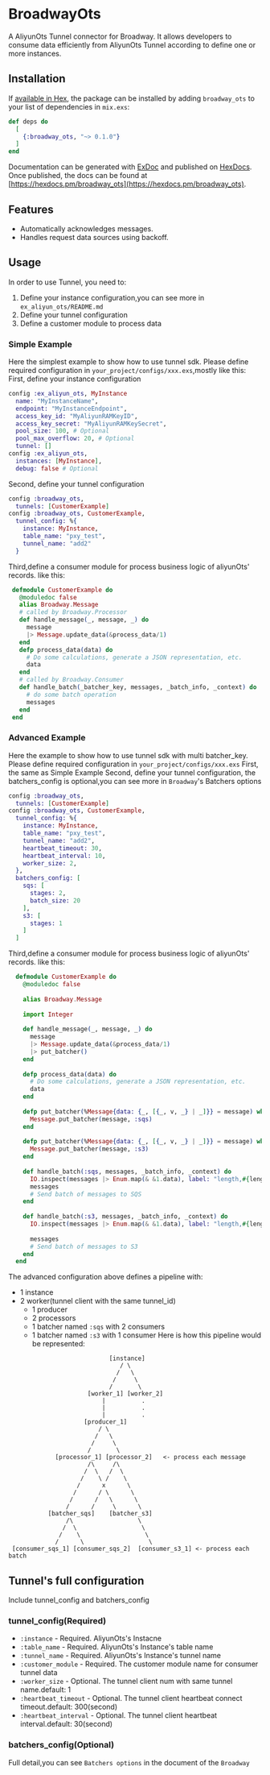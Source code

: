 # BroadwayOts

  A AliyunOts Tunnel connector for Broadway.
  It allows developers to consume data efficiently from AliyunOts Tunnel according to define one or more instances.
  
## Installation

If [available in Hex](https://hex.pm/docs/publish), the package can be installed
by adding `broadway_ots` to your list of dependencies in `mix.exs`:

```elixir
def deps do
  [
    {:broadway_ots, "~> 0.1.0"}
  ]
end
```

Documentation can be generated with [ExDoc](https://github.com/elixir-lang/ex_doc)
and published on [HexDocs](https://hexdocs.pm). Once published, the docs can
be found at [https://hexdocs.pm/broadway_ots](https://hexdocs.pm/broadway_ots).


 ## Features
   - Automatically acknowledges messages.
   - Handles request data sources using backoff.
 ## Usage
 In order to use Tunnel, you need to:
   1. Define your instance configuration,you can see more in `ex_aliyun_ots/README.md`
   2. Define your tunnel configuration
   3. Define a customer module to process data
   
 ### Simple Example
 Here the simplest example to show how to use tunnel sdk.
 Please define required configuration in `your_project/configs/xxx.exs`,mostly like this:
 First, define your instance configuration
 ```elixir
 config :ex_aliyun_ots, MyInstance
   name: "MyInstanceName",
   endpoint: "MyInstanceEndpoint",
   access_key_id: "MyAliyunRAMKeyID",
   access_key_secret: "MyAliyunRAMKeySecret",
   pool_size: 100, # Optional
   pool_max_overflow: 20, # Optional
   tunnel: []
 config :ex_aliyun_ots,
   instances: [MyInstance],
   debug: false # Optional
 ```
 Second, define your tunnel configuration
 ```elixir
 config :broadway_ots,
   tunnels: [CustomerExample]
 config :broadway_ots, CustomerExample,
   tunnel_config: %{
     instance: MyInstance,
     table_name: "pxy_test",
     tunnel_name: "add2"
   }
 ```
 Third,define a consumer module for process business logic of aliyunOts' records.
 like this:
  ```elixir
   defmodule CustomerExample do
     @moduledoc false
     alias Broadway.Message
     # called by Broadway.Processor
     def handle_message(_, message, _) do
       message
       |> Message.update_data(&process_data/1)
     end
     defp process_data(data) do
       # Do some calculations, generate a JSON representation, etc.
       data
     end
     # called by Broadway.Consumer
     def handle_batch(_batcher_key, messages, _batch_info, _context) do
       # do some batch operation
       messages
     end
   end
  ```
 ### Advanced Example
 Here the example to show how to use tunnel sdk with multi batcher_key.
 Please define required configuration in `your_project/configs/xxx.exs`
 First, the same as Simple Example
 Second, define your tunnel configuration, the batchers_config is optional,you can see more in `Broadway`'s Batchers options
 
 ```elixir
 config :broadway_ots,
   tunnels: [CustomerExample]
 config :broadway_ots, CustomerExample,
   tunnel_config: %{
     instance: MyInstance,
     table_name: "pxy_test",
     tunnel_name: "add2",
     heartbeat_timeout: 30,
     heartbeat_interval: 10,
     worker_size: 2,
   },
   batchers_config: [
     sqs: [
       stages: 2,
       batch_size: 20
     ],
     s3: [
       stages: 1
     ]
   ]
 ```
 Third,define a consumer module for process business logic of aliyunOts' records.
 like this:
 
 ```elixir
   defmodule CustomerExample do
     @moduledoc false
   
     alias Broadway.Message
   
     import Integer
   
     def handle_message(_, message, _) do
       message
       |> Message.update_data(&process_data/1)
       |> put_batcher()
     end
   
     defp process_data(data) do
       # Do some calculations, generate a JSON representation, etc.
       data
     end
   
     defp put_batcher(%Message{data: {_, [{_, v, _} | _]}} = message) when is_even(v) do
       Message.put_batcher(message, :sqs)
     end
   
     defp put_batcher(%Message{data: {_, [{_, v, _} | _]}} = message) when is_odd(v) do
       Message.put_batcher(message, :s3)
     end
   
     def handle_batch(:sqs, messages, _batch_info, _context) do
       IO.inspect(messages |> Enum.map(& &1.data), label: "length,#{length(messages)}-sqs")
       messages
       # Send batch of messages to SQS
     end
   
     def handle_batch(:s3, messages, _batch_info, _context) do
       IO.inspect(messages |> Enum.map(& &1.data), label: "length,#{length(messages)}-s3")
   
       messages
       # Send batch of messages to S3
     end
   end
 ```
 The advanced configuration above defines a pipeline with:
   * 1 instance
   * 2 worker(tunnel client with the same tunnel_id)
      * 1 producer
      * 2 processors
      * 1 batcher named `:sqs` with 2 consumers
      * 1 batcher named `:s3` with 1 consumer
 Here is how this pipeline would be represented:
 ```asciidoc
                             [instance]
                                / \
                               /   \
                              /     \
                             /       \
                       [worker_1] [worker_2]
                           |          .
                           |          .
                           |          .
                      [producer_1]
                          / \
                         /   \
                        /     \
                       /       \
              [processor_1] [processor_2]   <- process each message
                       /\     /\
                      /  \   /  \
                     /    \ /    \
                    /      x      \
                   /      / \      \
                  /      /   \      \
                 /      /     \      \
            [batcher_sqs]    [batcher_s3]
                 /\                  \
                /  \                  \
               /    \                  \
              /      \                  \
  [consumer_sqs_1] [consumer_sqs_2]  [consumer_s3_1] <- process each batch
 ```
 
 ## Tunnel's full configuration
 Include tunnel_config and batchers_config
  
 ### tunnel_config(Required)
   * `:instance` - Required. AliyunOts's Instacne
   * `:table_name` - Required. AliyunOts's Instance's table name
   * `:tunnel_name` - Required. AliyunOts's Instance's tunnel name
   * `:customer_module` - Required. The customer module name for consumer tunnel data
   * `:worker_size` - Optional. The tunnel client num with same tunnel name.default: 1
   * `:heartbeat_timeout` - Optional. The tunnel client heartbeat connect timeout.default: 300(second)
   * `:heartbeat_interval` - Optional. The tunnel client heartbeat interval.default: 30(second)
 ### batchers_config(Optional)
 Full detail,you can see `Batchers options` in the document of the `Broadway`